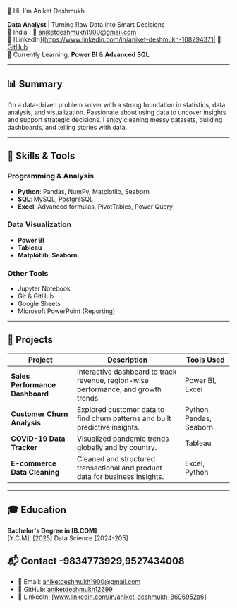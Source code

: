  👋 Hi, I'm Aniket Deshmukh

**Data Analyst** | Turning Raw Data into Smart Decisions  
📍 India | 📧 aniketdeshmukh1900@gmail.com  
🔗 [LinkedIn](https://www.linkedin.com/in/aniket-deshmukh-108294371| 💼 [GitHub](https://github.com/aniketdeshmukh12699)  
🧠 Currently Learning: **Power BI** & **Advanced SQL**

---

## 📊 Summary

I’m a data-driven problem solver with a strong foundation in statistics, data analysis, and visualization. Passionate about using data to uncover insights and support strategic decisions. I enjoy cleaning messy datasets, building dashboards, and telling stories with data.

---

## 🧰 Skills & Tools

### Programming & Analysis  
- **Python**: Pandas, NumPy, Matplotlib, Seaborn  
- **SQL**: MySQL, PostgreSQL  
- **Excel**: Advanced formulas, PivotTables, Power Query  

### Data Visualization  
- **Power BI**  
- **Tableau**  
- **Matplotlib**, **Seaborn**

### Other Tools  
- Jupyter Notebook  
- Git & GitHub  
- Google Sheets  
- Microsoft PowerPoint (Reporting)

---

## 📁 Projects

| Project | Description | Tools Used |
|--------|-------------|-------------|
| **Sales Performance Dashboard** | Interactive dashboard to track revenue, region-wise performance, and growth trends. | Power BI, Excel |
| **Customer Churn Analysis** | Explored customer data to find churn patterns and built predictive insights. | Python, Pandas, Seaborn |
| **COVID-19 Data Tracker** | Visualized pandemic trends globally and by country. | Tableau |
| **E-commerce Data Cleaning** | Cleaned and structured transactional and product data for business insights. | Excel, Python |

---

## 🎓 Education

**Bachelor's Degree in [B.COM]**  
[Y.C.M], [2025]
Data Science [2024-205]




## 📬 Contact -9834773929,9527434008

- 📧 Email: aniketdeshmukh1900@gmail.com
- 💼 GitHub: [aniketdeshmukh12699](https://github.com/aniketdeshmukh12699)
- 🔗 LinkedIn: [www.linkedin.com/in/aniket-deshmukh-8696952a6]
